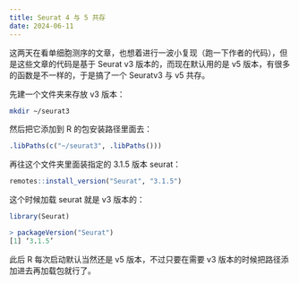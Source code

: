 ```yaml
---
title: Seurat 4 与 5 共存
date: 2024-06-11
---
```


这两天在看单细胞测序的文章，也想着进行一波小复现（跑一下作者的代码），但是这些文章的代码是基于 Seurat v3 版本的，而现在默认用的是 v5 版本，有很多的函数是不一样的，于是搞了一个 Seuratv3 与 v5 共存。

<!--more-->

先建一个文件夹来存放 v3 版本：

```bash
mkdir ~/seurat3
```

然后把它添加到 R 的包安装路径里面去：

```r
.libPaths(c("~/seurat3", .libPaths()))
```

再往这个文件夹里面装指定的 3.1.5 版本 seurat：

```r
remotes::install_version("Seurat", "3.1.5")
```

这个时候加载 seurat 就是 v3 版本的：

```r
library(Seurat)
```
```r
> packageVersion("Seurat")
[1] ‘3.1.5’
```

此后 R 每次启动默认当然还是 v5 版本，不过只要在需要 v3 版本的时候把路径添加进去再加载包就行了。